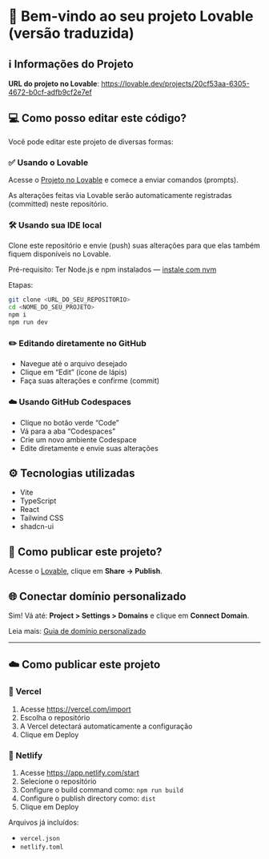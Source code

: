 # 👋 Bem-vindo ao seu projeto Lovable (versão traduzida)

## ℹ️ Informações do Projeto

**URL do projeto no Lovable**: https://lovable.dev/projects/20cf53aa-6305-4672-b0cf-adfb9cf2e7ef

## 💻 Como posso editar este código?

Você pode editar este projeto de diversas formas:

### ✅ Usando o Lovable

Acesse o [Projeto no Lovable](https://lovable.dev/projects/20cf53aa-6305-4672-b0cf-adfb9cf2e7ef) e comece a enviar comandos (prompts).

As alterações feitas via Lovable serão automaticamente registradas (committed) neste repositório.

### 🛠️ Usando sua IDE local

Clone este repositório e envie (push) suas alterações para que elas também fiquem disponíveis no Lovable.

Pré-requisito: Ter Node.js e npm instalados — [instale com nvm](https://github.com/nvm-sh/nvm#installing-and-updating)

Etapas:

```sh
git clone <URL_DO_SEU_REPOSITORIO>
cd <NOME_DO_SEU_PROJETO>
npm i
npm run dev
```

### ✏️ Editando diretamente no GitHub

- Navegue até o arquivo desejado
- Clique em “Edit” (ícone de lápis)
- Faça suas alterações e confirme (commit)

### ☁️ Usando GitHub Codespaces

- Clique no botão verde “Code”
- Vá para a aba “Codespaces”
- Crie um novo ambiente Codespace
- Edite diretamente e envie suas alterações

## ⚙️ Tecnologias utilizadas

- Vite
- TypeScript
- React
- Tailwind CSS
- shadcn-ui

## 🚀 Como publicar este projeto?

Acesse o [Lovable](https://lovable.dev/projects/20cf53aa-6305-4672-b0cf-adfb9cf2e7ef), clique em **Share → Publish**.

## 🌐 Conectar domínio personalizado

Sim! Vá até: **Project > Settings > Domains** e clique em **Connect Domain**.

Leia mais: [Guia de domínio personalizado](https://docs.lovable.dev/tips-tricks/custom-domain#step-by-step-guide)

---

## ☁️ Como publicar este projeto

### 🔹 Vercel
1. Acesse https://vercel.com/import
2. Escolha o repositório
3. A Vercel detectará automaticamente a configuração
4. Clique em Deploy

### 🔹 Netlify
1. Acesse https://app.netlify.com/start
2. Selecione o repositório
3. Configure o build command como: `npm run build`
4. Configure o publish directory como: `dist`
5. Clique em Deploy

Arquivos já incluídos:
- `vercel.json`
- `netlify.toml`